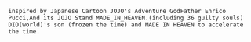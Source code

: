 
    inspired by Japanese Cartoon JOJO's Adventure GodFather Enrico Pucci,And its JOJO Stand MADE_IN_HEAVEN.(including 36 guilty souls)
    DIO(world)'s son (frozen the time) and MADE IN HEAVEN to accelerate the time.
